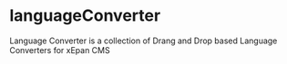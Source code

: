 languageConverter
=================

Language Converter is a collection of Drang and Drop based Language Converters for xEpan CMS
